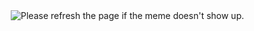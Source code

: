 


<img src='https://random-memer.herokuapp.com/' title="Meme" alt="Please refresh the page if the meme doesn't show up." style="height : auto; width:30p0px; margin-left : 10px; margin-right : 10px;">

<!-- Markdown -->

